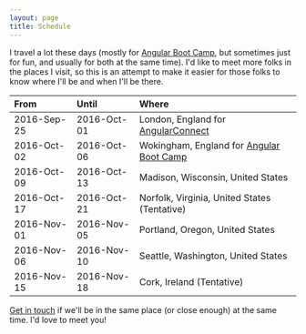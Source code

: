 ```yaml
---
layout: page
title: Schedule
---
```


I travel a lot these days (mostly for [Angular Boot Camp](http://angularbootcamp.com/), but sometimes just for fun, and usually for both at the same time). I'd like to meet more folks in the places I visit, so this is an attempt to make it easier for those folks to know where I'll be and when I'll be there.

| From        | Until       | Where
|:------------|:------------|:-
| 2016-Sep-25 | 2016-Oct-01 | London, England for [AngularConnect](http://angularconnect.com/)
| 2016-Oct-02 | 2016-Oct-06 | Wokingham, England for [Angular Boot Camp](http://angularbootcamp.com/)
| 2016-Oct-09 | 2016-Oct-13 | Madison, Wisconsin, United States
| 2016-Oct-17 | 2016-Oct-21 | Norfolk, Virginia, United States (Tentative)
| 2016-Nov-01 | 2016-Nov-05 | Portland, Oregon, United States
| 2016-Nov-06 | 2016-Nov-10 | Seattle, Washington, United States
| 2016-Nov-15 | 2016-Nov-18 | Cork, Ireland (Tentative)

[Get in touch](/contact/) if we'll be in the same place (or close enough) at the same time. I'd love to meet you!

